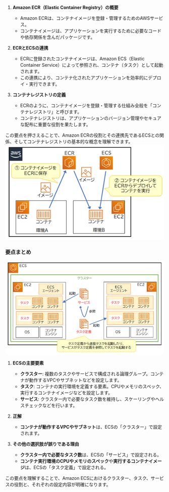 
1. **Amazon ECR（Elastic Container Registry）の概要**
   - Amazon ECRは、コンテナイメージを登録・管理するためのAWSサービス。
   - コンテナイメージは、アプリケーションを実行するために必要なコードや依存関係を含んだパッケージです。

2. **ECRとECSの連携**
   - ECRに登録されたコンテナイメージは、Amazon ECS（Elastic Container Service）によって参照され、コンテナ（タスク）として起動されます。
   - この連携により、コンテナ化されたアプリケーションを効率的にデプロイ・実行できます。

3. **コンテナレジストリの定義**
   - ECRのように、コンテナイメージを登録・管理する仕組み全般を「コンテナレジストリ」と呼びます。
   - コンテナレジストリは、アプリケーションのバージョン管理やセキュアな配布に重要な役割を果たします。

この要点を押さえることで、Amazon ECRの役割とその連携先であるECSとの関係、そしてコンテナレジストリの基本的な概念を理解できます。
![](2024-08-26-18-04-50.png)


### 要点まとめ

![](2024-08-26-18-07-13.png)
1. **ECSの主要要素**
   - **クラスター**: 複数のタスクやサービスで構成される論理グループ。コンテナが動作するVPCやサブネットなどを設定します。
   - **タスク**: コンテナの実行環境を定義する要素。CPUやメモリのスペック、実行するコンテナイメージなどを設定します。
   - **サービス**: クラスター内で必要なタスク数を維持し、スケーリングやヘルスチェックなどを行います。

2. **正解**
   - **コンテナが動作するVPCやサブネット**は、ECSの「クラスター」で設定されます。

3. **その他の選択肢が誤りである理由**
   - **クラスター内で必要なタスク数**は、ECSの「サービス」で設定される。
   - **コンテナ実行環境のCPUやメモリのスペック**や**実行するコンテナイメージ**は、ECSの「タスク定義」で設定される。

この要点を理解することで、Amazon ECSにおけるクラスター、タスク、サービスの役割と、それぞれの設定内容が明確になります。

